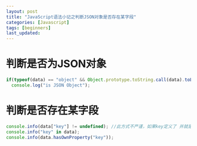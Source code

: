 ```yaml
---
layout: post
title: "JavaScript语法小记之判断JSON对象是否存在某字段"
categories: [Javascript]
tags: [beginners]
last_updated:
---
```


# 判断是否为JSON对象

~~~javascript
if(typeof(data) == "object" && Object.prototype.toString.call(data).toLowerCase() == "[object object]" && !data.length)
  console.log("is JSON Object");
~~~

# 判断是否存在某字段

~~~javascript
console.info(data["key"] != undefined); //此方式不严谨，如果key定义了 并就是赋值为undefined 则会出问题
console.info("key" in data);
console.info(data.hasOwnProperty("key"));
~~~

